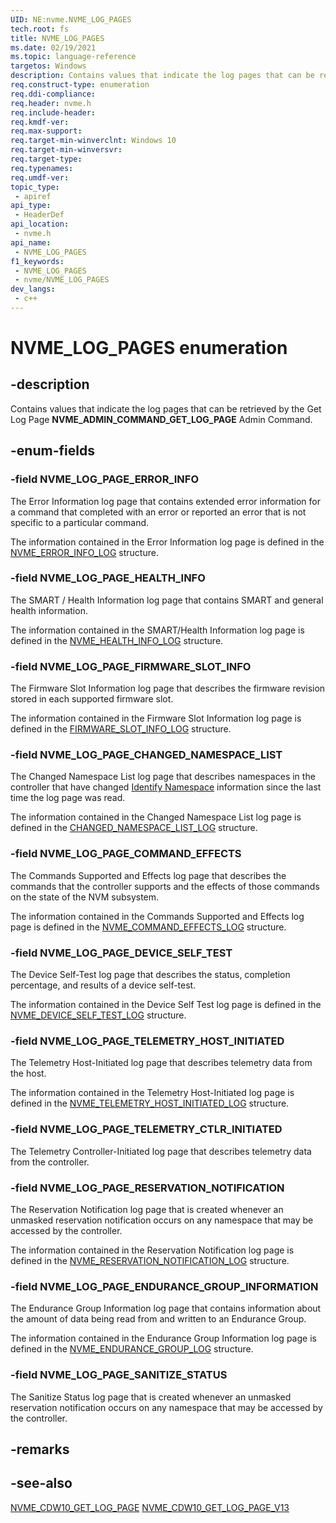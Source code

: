 ```yaml
---
UID: NE:nvme.NVME_LOG_PAGES
tech.root: fs
title: NVME_LOG_PAGES
ms.date: 02/19/2021
ms.topic: language-reference
targetos: Windows
description: Contains values that indicate the log pages that can be retrieved by the Get Log Page **NVME_ADMIN_COMMAND_GET_LOG_PAGE** Admin Command.
req.construct-type: enumeration
req.ddi-compliance: 
req.header: nvme.h
req.include-header: 
req.kmdf-ver: 
req.max-support: 
req.target-min-winverclnt: Windows 10
req.target-min-winversvr: 
req.target-type: 
req.typenames: 
req.umdf-ver: 
topic_type:
 - apiref
api_type:
 - HeaderDef
api_location:
 - nvme.h
api_name:
 - NVME_LOG_PAGES
f1_keywords:
 - NVME_LOG_PAGES
 - nvme/NVME_LOG_PAGES
dev_langs:
 - c++
---
```


# NVME_LOG_PAGES enumeration


## -description

Contains values that indicate the log pages that can be retrieved by the Get Log Page **NVME_ADMIN_COMMAND_GET_LOG_PAGE** Admin Command.

## -enum-fields

### -field NVME_LOG_PAGE_ERROR_INFO

The Error Information log page that contains extended error information for a command that completed with an error or reported an error that is not specific to a particular command.

The information contained in the Error Information log page is defined in the [NVME_ERROR_INFO_LOG](ns-nvme-nvme_error_info_log.md) structure.

### -field NVME_LOG_PAGE_HEALTH_INFO

The SMART / Health Information log page that contains SMART and general health information.

The information contained in the SMART/Health Information log page is defined in the [NVME_HEALTH_INFO_LOG](ns-nvme-nvme_health_info_log.md) structure.

### -field NVME_LOG_PAGE_FIRMWARE_SLOT_INFO

The Firmware Slot Information log page that describes the firmware revision stored in each supported firmware slot.

The information contained in the Firmware Slot Information log page is defined in the [FIRMWARE_SLOT_INFO_LOG](ns-nvme-nvme_firmware_slot_info_log.md) structure.

### -field NVME_LOG_PAGE_CHANGED_NAMESPACE_LIST

The Changed Namespace List log page that describes namespaces in the controller that have changed [Identify Namespace](ns-nvme-nvme_identify_namespace_data.md) information since the last time the log page was read.

The information contained in the Changed Namespace List log page is defined in the [CHANGED_NAMESPACE_LIST_LOG](ns-nvme-nvme_changed_namespace_list_log.md) structure.

### -field NVME_LOG_PAGE_COMMAND_EFFECTS

The Commands Supported and Effects log page that describes the commands that the controller supports and the effects of those commands on the state of the NVM subsystem.

The information contained in the Commands Supported and Effects log page is defined in the [NVME_COMMAND_EFFECTS_LOG](ns-nvme-nvme_command_effects_log.md) structure.

### -field NVME_LOG_PAGE_DEVICE_SELF_TEST

The Device Self-Test log page that describes the status, completion percentage, and results of a device self-test.

The information contained in the Device Self Test log page is defined in the [NVME_DEVICE_SELF_TEST_LOG](ns-nvme-nvme_device_self_test_log.md) structure.

### -field NVME_LOG_PAGE_TELEMETRY_HOST_INITIATED

The Telemetry Host-Initiated log page that describes telemetry data from the host.

The information contained in the Telemetry Host-Initiated log page is defined in the [NVME_TELEMETRY_HOST_INITIATED_LOG](ns-nvme-nvme_device_self_test_log.md) structure.

### -field NVME_LOG_PAGE_TELEMETRY_CTLR_INITIATED

The Telemetry Controller-Initiated log page that describes telemetry data from the controller.

### -field NVME_LOG_PAGE_RESERVATION_NOTIFICATION

The Reservation Notification log page that is created whenever an unmasked reservation notification occurs on any namespace that may be accessed by the controller.

The information contained in the Reservation Notification log page is defined in the [NVME_RESERVATION_NOTIFICATION_LOG](ns-nvme-nvme_reservation_notification_log.md) structure.

### -field NVME_LOG_PAGE_ENDURANCE_GROUP_INFORMATION

The Endurance Group Information log page that contains information about the amount of data being read from and written to an Endurance Group.

The information contained in the Endurance Group Information log page is defined in the [NVME_ENDURANCE_GROUP_LOG](ns-nvme-nvme_endurance_group_log.md) structure.

### -field NVME_LOG_PAGE_SANITIZE_STATUS

The Sanitize Status log page that is created whenever an unmasked reservation notification occurs on any namespace that may be accessed by the controller.

## -remarks

## -see-also

[NVME_CDW10_GET_LOG_PAGE](ns-nvme-nvme_cdw10_get_log_page.md)
[NVME_CDW10_GET_LOG_PAGE_V13](ns-nvme-nvme_cdw10_get_log_page_v13.md)


